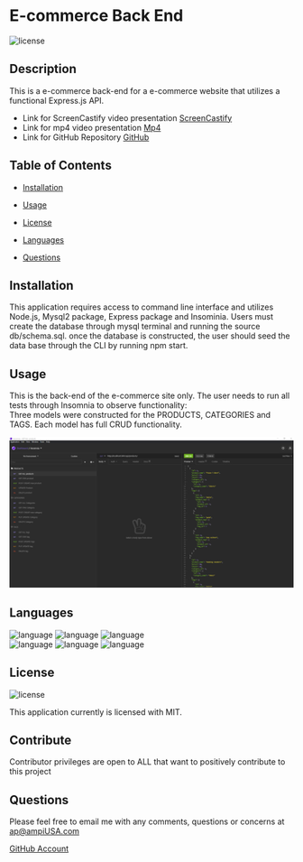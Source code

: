 # E-commerce Back End
  ![license](https://img.shields.io/badge/license-MIT-critical?./license/MIT)

  ## Description
 This is a e-commerce back-end for a e-commerce website that utilizes a functional Express.js API.  

  * Link for ScreenCastify video presentation [ScreenCastify](https://drive.google.com/file/d/1fw57Kk3Ab8b0ung0dsrAfbNe5bf_SPdg/view?usp=sharing)  
  * Link for mp4 video presentation [Mp4](https://drive.google.com/file/d/12rGvHufc6_U9QWmerB1FYWUvQaD9pb5c/view?usp=sharing)    
  * Link for GitHub Repository [GitHub](https://github.com/a7063p/week-13-challenge.git)  


  ## Table of Contents
  * [Installation](#Installation)
  * [Usage](#Usage)
  * [License](#License)
  * [Languages](#Languages)  
  
  
  * [Questions](##Questions) 
  

  ## Installation
  This application requires access to command line interface and utilizes Node.js, Mysql2 package, Express package and Insominia. Users must create the database through mysql terminal and running the source db/schema.sql. once the database is constructed, the user should seed the data base through the CLI by running npm start.

  ## Usage
  This is the back-end of the e-commerce site only. The user needs to run all tests through Insomnia to observe functionality:  
  Three models were constructed for the PRODUCTS, CATEGORIES and TAGS. Each model has full CRUD functionality.
  

  ![image](./image/e-commerce.PNG)  
  
  ## Languages  
  ![language](https://img.shields.io/badge/JavaScript-critical)  ![language](https://img.shields.io/badge/ES6-critical)  ![language](https://img.shields.io/badge/Node-critical)  
  ![language](https://img.shields.io/badge/Insomnia-critical)  ![language](https://img.shields.io/badge/mysql2-critical)  ![language](https://img.shields.io/badge/Express-critical)   
 

  ## License
  ![license](https://img.shields.io/badge/license-MIT-critical)
  
  This application currently is licensed with MIT. 
 

  


  ## Contribute
  Contributor privileges are open to ALL that want to positively contribute to this project

  
  

  ## Questions
  Please feel free to email me with any comments, questions or concerns at ap@ampiUSA.com

  [GitHub Account](https://github.com/a7063p)
